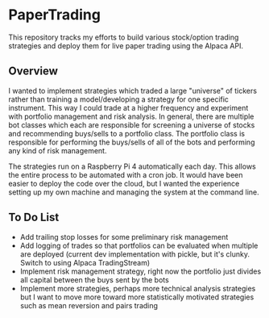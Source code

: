 # PaperTrading

This repository tracks my efforts to build various stock/option trading strategies and deploy them for live paper trading using the Alpaca API.

## Overview

I wanted to implement strategies which traded a large "universe" of tickers rather than training a model/developing a strategy for one specific instrument. This way I could trade at a higher frequency and experiment with portfolio management and risk analysis. In general, there are multiple bot classes which each are responsible for screening a universe of stocks and recommending buys/sells to a portfolio class. The portfolio class is responsible for performing the buys/sells of all of the bots and performing any kind of risk management.

The strategies run on a Raspberry Pi 4 automatically each day. This allows the entire process to be automated with a cron job. It would have been easier to deploy the code over the cloud, but I wanted the experience setting up my own machine and managing the system at the command line.

## To Do List
* Add trailing stop losses for some preliminary risk management
* Add logging of trades so that portfolios can be evaluated when multiple are deployed (current dev implementation with pickle, but it's clunky. Switch to using Alpaca TradingStream)
* Implement risk management strategy, right now the portfolio just divides all capital between the buys sent by the bots
* Implement more strategies, perhaps more technical analysis strategies but I want to move more toward more statistically motivated strategies such as mean reversion and pairs trading